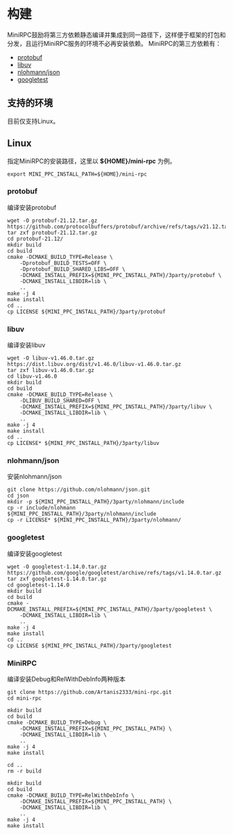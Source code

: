 # 构建
MiniRPC鼓励将第三方依赖静态编译并集成到同一路径下，这样便于框架的打包和分发，且运行MiniRPC服务的环境不必再安装依赖。
MiniRPC的第三方依赖有：
* [protobuf](https://github.com/protocolbuffers/protobuf)
* [libuv](https://github.com/libuv/libuv)
* [nlohmann/json](https://github.com/nlohmann/json)
* [googletest](https://github.com/google/googletest)

## 支持的环境
目前仅支持Linux。

## Linux
指定MiniRPC的安装路径，这里以 **${HOME}/mini-rpc** 为例。
```shell
export MINI_PPC_INSTALL_PATH=${HOME}/mini-rpc
```

### protobuf
编译安装protobuf
```shell
wget -O protobuf-21.12.tar.gz https://github.com/protocolbuffers/protobuf/archive/refs/tags/v21.12.tar.gz
tar zxf protobuf-21.12.tar.gz
cd protobuf-21.12/
mkdir build
cd build
cmake -DCMAKE_BUILD_TYPE=Release \
    -Dprotobuf_BUILD_TESTS=OFF \
    -Dprotobuf_BUILD_SHARED_LIBS=OFF \
    -DCMAKE_INSTALL_PREFIX=${MINI_PPC_INSTALL_PATH}/3party/protobuf \
    -DCMAKE_INSTALL_LIBDIR=lib \
    ..
make -j 4
make install
cd ..
cp LICENSE ${MINI_PPC_INSTALL_PATH}/3party/protobuf
```

### libuv
编译安装libuv
```shell
wget -O libuv-v1.46.0.tar.gz  https://dist.libuv.org/dist/v1.46.0/libuv-v1.46.0.tar.gz
tar zxf libuv-v1.46.0.tar.gz
cd libuv-v1.46.0
mkdir build
cd build
cmake -DCMAKE_BUILD_TYPE=Release \
    -DLIBUV_BUILD_SHARED=OFF \
    -DCMAKE_INSTALL_PREFIX=${MINI_PPC_INSTALL_PATH}/3party/libuv \
    -DCMAKE_INSTALL_LIBDIR=lib \
    ..
make -j 4
make install
cd ..
cp LICENSE* ${MINI_PPC_INSTALL_PATH}/3party/libuv
```

### nlohmann/json
安装nlohmann/json
```shell
git clone https://github.com/nlohmann/json.git
cd json
mkdir -p ${MINI_PPC_INSTALL_PATH}/3party/nlohmann/include
cp -r include/nlohmann ${MINI_PPC_INSTALL_PATH}/3party/nlohmann/include
cp -r LICENSE* ${MINI_PPC_INSTALL_PATH}/3party/nlohmann/
```

### googletest
编译安装googletest
```shell
wget -O googletest-1.14.0.tar.gz https://github.com/google/googletest/archive/refs/tags/v1.14.0.tar.gz
tar zxf googletest-1.14.0.tar.gz
cd googletest-1.14.0
mkdir build
cd build
cmake -DCMAKE_INSTALL_PREFIX=${MINI_PPC_INSTALL_PATH}/3party/googletest \
    -DCMAKE_INSTALL_LIBDIR=lib \
    ..
make -j 4
make install
cd ..
cp LICENSE ${MINI_PPC_INSTALL_PATH}/3party/googletest
```

### MiniRPC
编译安装Debug和RelWithDebInfo两种版本
```shell
git clone https://github.com/Artanis2333/mini-rpc.git
cd mini-rpc

mkdir build
cd build
cmake -DCMAKE_BUILD_TYPE=Debug \
    -DCMAKE_INSTALL_PREFIX=${MINI_PPC_INSTALL_PATH} \
    -DCMAKE_INSTALL_LIBDIR=lib \
    ..
make -j 4
make install

cd ..
rm -r build

mkdir build
cd build
cmake -DCMAKE_BUILD_TYPE=RelWithDebInfo \
    -DCMAKE_INSTALL_PREFIX=${MINI_PPC_INSTALL_PATH} \
    -DCMAKE_INSTALL_LIBDIR=lib \
    ..
make -j 4
make install
```

